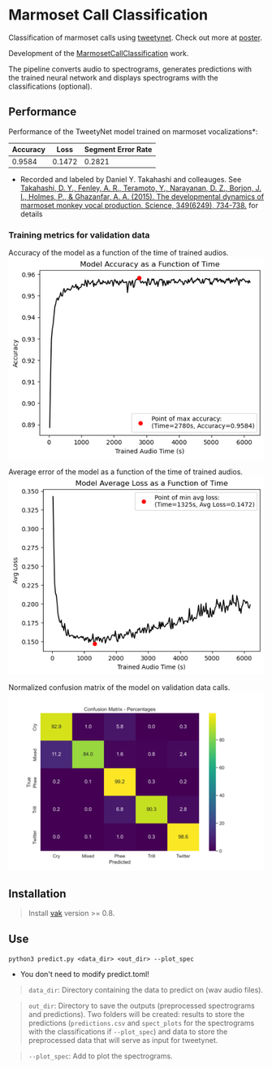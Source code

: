 # Marmoset Call Classification

Classification of marmoset calls using [tweetynet](https://github.com/yardencsGitHub/tweetynet.git). Check out more at [poster](performance_pics/poster.pdf).

Development of the [MarmosetCallClassification](https://github.com/kalleknast/MarmosetCallClassification.git) work.

The pipeline converts audio to spectrograms, generates predictions with the trained neural network and displays spectrograms with the classifications (optional).

## Performance

Performance of the TweetyNet model trained on marmoset vocalizations*:

| Accuracy | Loss | Segment Error Rate |
|---------|------|-----|
| 0.9584 | 0.1472 | 0.2821 |

* Recorded and labeled by Daniel Y. Takahashi and colleauges. See [Takahashi, D. Y., Fenley, A. R., Teramoto, Y., Narayanan, D. Z., Borjon, J. I., Holmes, P., & Ghazanfar, A. A. (2015). The developmental dynamics of marmoset monkey vocal production. Science, 349(6249), 734-738.](https://doi.org/10.1126/science.aab1058) for details

### Training metrics for validation data

Accuracy of the model as a function of the time of trained audios.
![Accuracy](performance_pics/acc.png)

Average error of the model as a function of the time of trained audios.
![Loss](performance_pics/loss.png)

Normalized confusion matrix of the model on validation data calls.
![Confusion Matrix](performance_pics/confusion_matrix.png)

## Installation

> Install [vak](https://github.com/vocalpy/vak.git) version >= 0.8.

## Use

```python3 predict.py <data_dir> <out_dir> --plot_spec```

* You don't need to modify predict.toml!

> ```data_dir```: Directory containing the data to predict on (wav audio files).

> ```out_dir```: Directory to save the outputs (preprocessed spectrograms and predictions). Two folders will be created: results to store the predictions (```predictions.csv``` and ```spect_plots``` for the spectrograms with the classifications if ```--plot_spec```) and data to store the preprocessed data that will serve as input for tweetynet.

> ```--plot_spec```: Add to plot the spectrograms.
